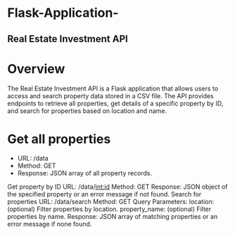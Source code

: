 # Flask-Application-
## Real Estate Investment API

# Overview
The Real Estate Investment API is a Flask application that allows users to access and search property data stored in a CSV file. The API provides endpoints to retrieve all properties, get details of a specific property by ID, and search for properties based on location and name.

# Get all properties
- URL: /data
- Method: GET
- Response: JSON array of all property records.

Get property by ID
URL: /data/<int:id>
Method: GET
Response: JSON object of the specified property or an error message if not found.
Search for properties
URL: /data/search
Method: GET
Query Parameters:
location: (optional) Filter properties by location.
property_name: (optional) Filter properties by name.
Response: JSON array of matching properties or an error message if none found.
